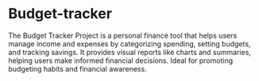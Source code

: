 # Budget-tracker
The Budget Tracker Project is a personal finance tool that helps users manage income and expenses by categorizing spending, setting budgets, and tracking savings. It provides visual reports like charts and summaries, helping users make informed financial decisions. Ideal for promoting budgeting habits and financial awareness.
